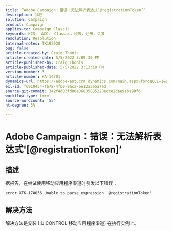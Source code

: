 ```yaml
---
title: “Adobe Campaign：错误：无法解析表达式‘@registrationToken’”
description: 描述
solution: Campaign
product: Campaign
applies-to: Campaign Classic
keywords: KCS， ACC， Classic，经典，注册，令牌
resolution: Resolution
internal-notes: TK193028
bug: false
article-created-by: Craig Thonis
article-created-date: 5/5/2022 3:09:30 PM
article-published-by: Craig Thonis
article-published-date: 5/5/2022 3:13:18 PM
version-number: 3
article-number: KA-14701
dynamics-url: https://adobe-ent.crm.dynamics.com/main.aspx?forceUCI=1&pagetype=entityrecord&etn=knowledgearticle&id=e3a3c358-85cc-ec11-a7b5-6045bd00d995
exl-id: f6910454-fb78-4fb0-9aca-ee12a3e5a7ed
source-git-commit: 342f4d03fd80e86835885228ecce2dae9aba90f6
workflow-type: tm+mt
source-wordcount: '55'
ht-degree: 5%

---
```


# Adobe Campaign：错误：无法解析表达式&#39;[@registrationToken]’

## 描述

据报告，在尝试使用移动应用程序渠道时引发以下错误：

```
error XTK-170036 Unable to parse expression '@registrationToken'
```

## 解决方法


解决方法是安装 [!UICONTROL 移动应用程序渠道] 在执行实例上。
